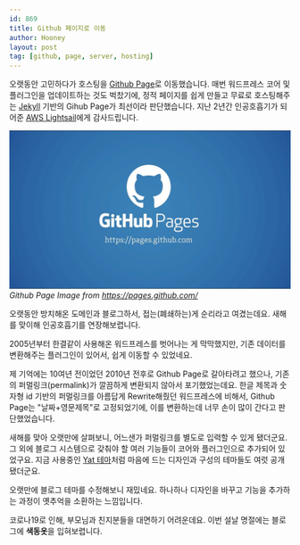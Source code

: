 ```yaml
---
id: 869
title: Github 페이지로 이동
author: Hooney
layout: post
tag: [github, page, server, hosting]
---
```


오랫동안 고민하다가 호스팅을 [Github Page](https://pages.github.com)로 이동했습니다.
매번 워드프레스 코어 및 플러그인을 업데이트하는 것도 벅찼기에, 정적 페이지를 쉽게 만들고 무료로 호스팅해주는 [Jekyll](https://jekyllrb.com/) 기반의 Gihub Page가 최선이라 판단했습니다. 지난 2년간 인공호흡기가 되어준 [AWS Lightsail](https://aws.amazon.com/ko/lightsail/)에게 감사드립니다.

![Github Page](/img/maxresdefault.jpg)*Github Page Image from https://pages.github.com/*

오랫동안 방치해온 도메인과 블로그하서, 접는(폐쇄하는)게 순리라고 여겼는데요.
새해를 맞이해 인공호흡기를 연장해보렵니다.

2005년부터 한결같이 사용해온 워드프레스를 벗어나는 게 막막했지만,
기존 데이터를 변환해주는 플러그인이 있어서, 쉽게 이동할 수 있었네요.

제 기억에는 10여년 전이었던 2010년 전후로 Github Page로 갈아타려고 했으나, 기존의 퍼멀링크(permalink)가 깔끔하게 변환되지 않아서 포기했었는데요. 한글 제목과 숫자형 id 기반의 퍼멀링크를 아름답게 Rewrite해줬던 워드프레스에 비해서, Github Page는 "날짜+영문제목"로 고정되었기에, 이를 변환하는데 너무 손이 많이 간다고 판단했었습니다.

새해를 맞아 오랫만에 살펴보니, 어느샌가 퍼멀링크를 별도로 입력할 수 있게 됐더군요. 그 외에 블로그 시스템으로 갖춰야 할 여러 기능들이 코어와 플러그인으로 추가되어 있었구요. 지금 사용중인 [Yat 테마](https://github.com/jeffreytse/jekyll-theme-yat)처럼 마음에 드는 디자인과 구성의 테마들도 여럿 공개됐더군요.

오랫만에 블로그 테마를 수정해보니 재밌네요. 하나하나 디자인을 바꾸고 기능을 추가하는 과정이 옛추억을 소환하는 느낌입니다.

코로나19로 인해, 부모님과 친지분들을 대면하기 어려운데요. 이번 설날 명절에는 블로그에 **색동옷**을 입혀보렵니다.
